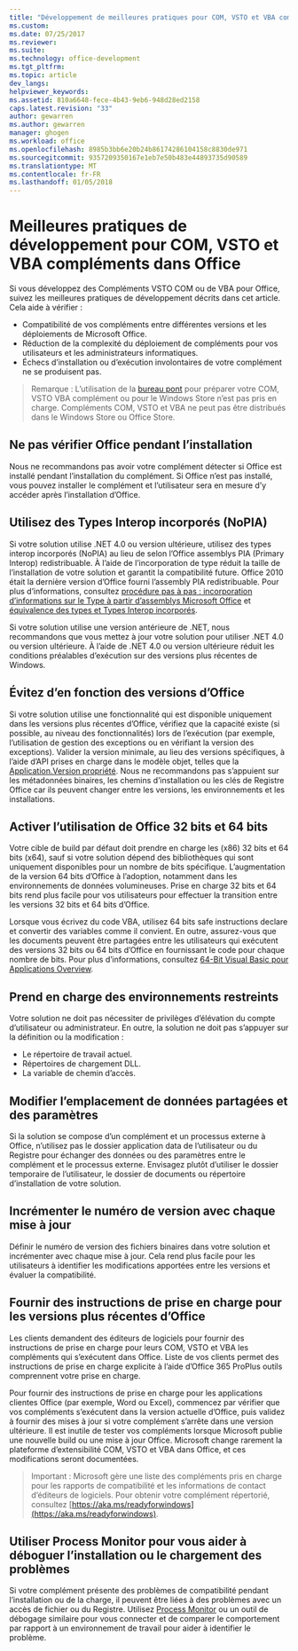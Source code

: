 ```yaml
---
title: "Développement de meilleures pratiques pour COM, VSTO et VBA compléments dans Office | Documents Microsoft"
ms.custom: 
ms.date: 07/25/2017
ms.reviewer: 
ms.suite: 
ms.technology: office-development
ms.tgt_pltfrm: 
ms.topic: article
dev_langs: 
helpviewer_keywords: 
ms.assetid: 810a6648-fece-4b43-9eb6-948d28ed2158
caps.latest.revision: "33"
author: gewarren
ms.author: gewarren
manager: ghogen
ms.workload: office
ms.openlocfilehash: 8985b3bb6e20b24b86174286104158c8830de971
ms.sourcegitcommit: 9357209350167e1eb7e50b483e44893735d90589
ms.translationtype: MT
ms.contentlocale: fr-FR
ms.lasthandoff: 01/05/2018
---
```

# <a name="development-best-practices-for-com-vsto-and-vba--add-ins-in-office"></a>Meilleures pratiques de développement pour COM, VSTO et VBA compléments dans Office
  Si vous développez des Compléments VSTO COM ou de VBA pour Office, suivez les meilleures pratiques de développement décrits dans cet article.   Cela aide à vérifier :

-  Compatibilité de vos compléments entre différentes versions et les déploiements de Microsoft Office.
-  Réduction de la complexité du déploiement de compléments pour vos utilisateurs et les administrateurs informatiques.
-  Échecs d’installation ou d’exécution involontaires de votre complément ne se produisent pas.

>Remarque : L’utilisation de la [bureau pont](/windows/uwp/porting/desktop-to-uwp-root) pour préparer votre COM, VSTO VBA complément ou pour le Windows Store n’est pas pris en charge. Compléments COM, VSTO et VBA ne peut pas être distribués dans le Windows Store ou Office Store. 
  
## <a name="do-not-check-for-office-during-installation"></a>Ne pas vérifier Office pendant l’installation  
 Nous ne recommandons pas avoir votre complément détecter si Office est installé pendant l’installation du complément. Si Office n’est pas installé, vous pouvez installer le complément et l’utilisateur sera en mesure d’y accéder après l’installation d’Office. 
  
## <a name="use-embedded-interop-types-nopia"></a>Utilisez des Types Interop incorporés (NoPIA)  
Si votre solution utilise .NET 4.0 ou version ultérieure, utilisez des types interop incorporés (NoPIA) au lieu de selon l’Office assemblys PIA (Primary Interop) redistribuable. À l’aide de l’incorporation de type réduit la taille de l’installation de votre solution et garantit la compatibilité future. Office 2010 était la dernière version d’Office fourni l’assembly PIA redistribuable. Pour plus d’informations, consultez [procédure pas à pas : incorporation d’informations sur le Type à partir d’assemblys Microsoft Office](https://msdn.microsoft.com/en-us/library/ee317478.aspx) et [équivalence des types et Types Interop incorporés](/windows/uwp/porting/desktop-to-uwp-root).

Si votre solution utilise une version antérieure de .NET, nous recommandons que vous mettez à jour votre solution pour utiliser .NET 4.0 ou version ultérieure. À l’aide de .NET 4.0 ou version ultérieure réduit les conditions préalables d’exécution sur des versions plus récentes de Windows.
  
## <a name="avoid-depending-on-specific-office-versions"></a>Évitez d’en fonction des versions d’Office  
Si votre solution utilise une fonctionnalité qui est disponible uniquement dans les versions plus récentes d’Office, vérifiez que la capacité existe (si possible, au niveau des fonctionnalités) lors de l’exécution (par exemple, l’utilisation de gestion des exceptions ou en vérifiant la version des exceptions). Valider la version minimale, au lieu des versions spécifiques, à l’aide d’API prises en charge dans le modèle objet, telles que la [Application.Version propriété](https://msdn.microsoft.com/en-us/library/office/microsoft.office.interop.excel._application.version.aspx). Nous ne recommandons pas s’appuient sur les métadonnées binaires, les chemins d’installation ou les clés de Registre Office car ils peuvent changer entre les versions, les environnements et les installations.

## <a name="enable-both-32-bit-and-64-bit-office-usage"></a>Activer l’utilisation de Office 32 bits et 64 bits   
Votre cible de build par défaut doit prendre en charge les (x86) 32 bits et 64 bits (x64), sauf si votre solution dépend des bibliothèques qui sont uniquement disponibles pour un nombre de bits spécifique. L’augmentation de la version 64 bits d’Office à l’adoption, notamment dans les environnements de données volumineuses. Prise en charge 32 bits et 64 bits rend plus facile pour vos utilisateurs pour effectuer la transition entre les versions 32 bits et 64 bits d’Office.

Lorsque vous écrivez du code VBA, utilisez 64 bits safe instructions declare et convertir des variables comme il convient. En outre, assurez-vous que les documents peuvent être partagées entre les utilisateurs qui exécutent des versions 32 bits ou 64 bits d’Office en fournissant le code pour chaque nombre de bits. Pour plus d’informations, consultez [64-Bit Visual Basic pour Applications Overview](https://msdn.microsoft.com/en-us/library/office/gg264421.aspx).

## <a name="support-restricted-environments"></a>Prend en charge des environnements restreints   
Votre solution ne doit pas nécessiter de privilèges d’élévation du compte d’utilisateur ou administrateur. En outre, la solution ne doit pas s’appuyer sur la définition ou la modification :

- Le répertoire de travail actuel.
- Répertoires de chargement DLL.
- La variable de chemin d’accès.

## <a name="change-the-save-location-of-shared-data-and-settings"></a>Modifier l’emplacement de données partagées et des paramètres
Si la solution se compose d’un complément et un processus externe à Office, n’utilisez pas le dossier application data de l’utilisateur ou du Registre pour échanger des données ou des paramètres entre le complément et le processus externe. Envisagez plutôt d’utiliser le dossier temporaire de l’utilisateur, le dossier de documents ou répertoire d’installation de votre solution.

## <a name="increment-the-version-number-with-each-update"></a>Incrémenter le numéro de version avec chaque mise à jour
Définir le numéro de version des fichiers binaires dans votre solution et incrémenter avec chaque mise à jour. Cela rend plus facile pour les utilisateurs à identifier les modifications apportées entre les versions et évaluer la compatibilité.

## <a name="provide-support-statements-for-the-latest-versions-of-office"></a>Fournir des instructions de prise en charge pour les versions plus récentes d’Office
Les clients demandent des éditeurs de logiciels pour fournir des instructions de prise en charge pour leurs COM, VSTO et VBA les compléments qui s’exécutent dans Office. Liste de vos clients permet des instructions de prise en charge explicite à l’aide d’Office 365 ProPlus outils comprennent votre prise en charge. 

Pour fournir des instructions de prise en charge pour les applications clientes Office (par exemple, Word ou Excel), commencez par vérifier que vos compléments s’exécutent dans la version actuelle d’Office, puis validez à fournir des mises à jour si votre complément s’arrête dans une version ultérieure. Il est inutile de tester vos compléments lorsque Microsoft publie une nouvelle build ou une mise à jour Office. Microsoft change rarement la plateforme d’extensibilité COM, VSTO et VBA dans Office, et ces modifications seront documentées.

>Important : Microsoft gère une liste des compléments pris en charge pour les rapports de compatibilité et les informations de contact d’éditeurs de logiciels. Pour obtenir votre complément répertorié, consultez [https://aka.ms/readyforwindows](https://aka.ms/readyforwindows).

## <a name="use-process-monitor-to-help-debug-installation-or-loading-issues"></a>Utiliser Process Monitor pour vous aider à déboguer l’installation ou le chargement des problèmes
Si votre complément présente des problèmes de compatibilité pendant l’installation ou de la charge, il peuvent être liées à des problèmes avec un accès de fichier ou du Registre. Utilisez [Process Monitor](/sysinternals/downloads/procmon) ou un outil de débogage similaire pour vous connecter et de comparer le comportement par rapport à un environnement de travail pour aider à identifier le problème.
